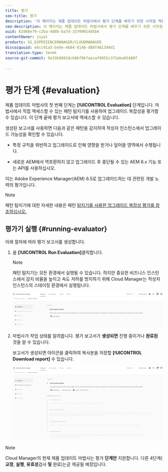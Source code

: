```yaml
---
title: 평가
seo-title: 평가
description: '이 페이지는 제품 업데이트 마법사에서 평가 단계를 배우기 위한 시작점 역할을 합니다. '
seo-description: 이 페이지는 제품 업데이트 마법사에서 평가 단계를 배우기 위한 시작점 역할을 합니다.
uuid: 62d68e79-c2ba-4d8b-ba7d-33709014d5b6
contentOwner: jsyal
products: SG_EXPERIENCEMANAGER/CLOUDMANAGER
discoiquuid: ebcc91a5-be9e-4684-8146-d88f4013d4d1
translation-type: tm+mt
source-git-commit: 9e33b90818c686f0b7aacaf0955c3f2eba05488f

---
```



# 평가 단계 {#evaluation}

제품 업데이트 마법사의 첫 번째 단계는 **[!UICONTROL Evaluation]** 단계입니다.
마법사에서 직접 액세스할 수 있는 패턴 탐지기를 사용하여 업그레이드 복잡성을 평가할 수 있습니다. 이 단계 끝에 평가 보고서에 액세스할 수 있습니다.

생성된 보고서를 사용하면 다음과 같은 패턴을 감지하여 작성자 인스턴스에서 업그레이드 가능성을 확인할 수 있습니다.

* 특정 규칙을 위반하고 업그레이드로 인해 영향을 받거나 덮어쓸 영역에서 수행됩니다.

* 새로운 AEM에서 역호환하지 않고 업그레이드 후 중단될 수 있는 AEM 6.x 기능 또는 API를 사용하십시오.

이는 Adobe Experience Manager(AEM) 6.5로 업그레이드하는 데 관련된 개발 노력의 평가입니다.

>[!NOTE]
>패턴 탐지기에 대한 자세한 내용은 패턴 [탐지기를 사용한 업그레이드 복잡성 평가를 참조하십시오.](https://helpx.adobe.com/experience-manager/6-4/sites/deploying/using/pattern-detector.html)

## 평가기 실행 {#running-evaluator}

아래 절차에 따라 평가 보고서를 생성합니다.

1. 을 **[!UICONTROL Run Evaluation]**&#x200B;클릭합니다.

   >[!NOTE]
   >패턴 탐지기는 모든 환경에서 실행될 수 있습니다. 하지만 중요한 비즈니스 인스턴스에서 감지 비율을 높이고 속도 저하를 방지하기 위해 Cloud Manager는 작성자 인스턴스의 스테이징 환경에서 실행됩니다.

   ![](assets/Run-Evaluation.png)

1. 마법사가 작업 상태를 알려줍니다. 평가 보고서가 **생성되면** 진행 중이거나 **완료된** 것을 알 수 있습니다.

   보고서가 생성되면 아이콘을 클릭하여 복사본을 저장할 **[!UICONTROL Download report]** 수 있습니다.

   ![](assets/Evaluation-1.png)


>[!NOTE]
>Cloud Manager의 현재 제품 업데이트 마법사는 평가 **단계만** 지원합니다. 다른 4단계( **교정**, **실행**, **유효성**&#x200B;검사 **및** 완료)는곧 제공될 예정입니다.
